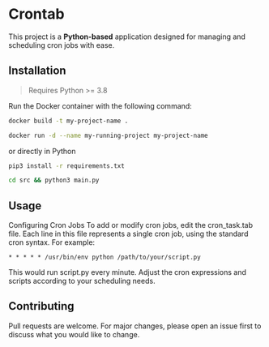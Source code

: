 # Crontab

This project is a **Python-based** application designed for managing and scheduling cron jobs with ease.

## Installation

> Requires Python >= 3.8

Run the Docker container with the following command:

```bash
docker build -t my-project-name .
```
```bash
docker run -d --name my-running-project my-project-name
```

or directly in Python

```bash
pip3 install -r requirements.txt
```
```bash
cd src && python3 main.py
```

## Usage

Configuring Cron Jobs
To add or modify cron jobs, edit the cron_task.tab file. Each line in this file represents a single cron job, using the standard cron syntax. For example:
```cron
* * * * * /usr/bin/env python /path/to/your/script.py
```
This would run script.py every minute. Adjust the cron expressions and scripts according to your scheduling needs.

## Contributing

Pull requests are welcome. For major changes, please open an issue first
to discuss what you would like to change.
